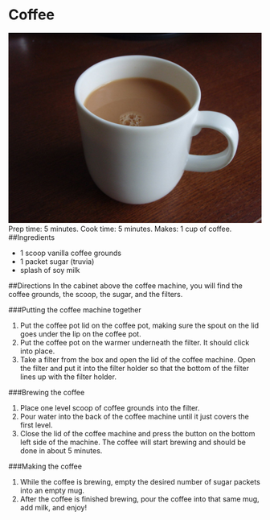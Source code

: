 # Coffee
![picture of mug with coffee](images\coffee.jpg)
Prep time: 5 minutes. Cook time: 5 minutes. Makes: 1 cup of coffee.
##Ingredients
* 1 scoop vanilla coffee grounds
* 1 packet sugar (truvia)
* splash of soy milk

##Directions
In the cabinet above the coffee machine, you will find the coffee grounds, the scoop, the sugar, and the filters.

###Putting the coffee machine together
1. Put the coffee pot lid on the coffee pot, making sure the spout on the lid goes under the lip on the coffee pot. 
1. Put the coffee pot on the warmer underneath the filter. It should click into place.
1. Take a filter from the box and open the lid of the coffee machine. Open the filter and put it into the filter holder so that the bottom of the filter lines up with the filter holder.

###Brewing the coffee
1. Place one level scoop of coffee grounds into the filter.
1. Pour water into the back of the coffee machine until it just covers the first level.
1. Close the lid of the coffee machine and press the button on the bottom left side of the machine. The coffee will start brewing and should be done in about 5 minutes.

###Making the coffee
1. While the coffee is brewing, empty the desired number of sugar packets into an empty mug. 
1. After the coffee is finished brewing, pour the coffee into that same mug, add milk, and enjoy!
